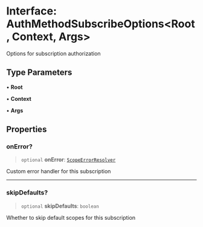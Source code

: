 # Interface: AuthMethodSubscribeOptions\<Root, Context, Args\>

Options for subscription authorization

## Type Parameters

• **Root**

• **Context**

• **Args**

## Properties

### onError?

> `optional` **onError**: [`ScopeErrorResolver`](../type-aliases/ScopeErrorResolver.md)

Custom error handler for this subscription

---

### skipDefaults?

> `optional` **skipDefaults**: `boolean`

Whether to skip default scopes for this subscription
